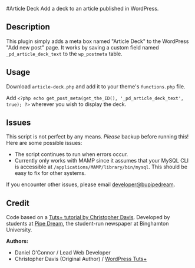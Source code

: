 #Article Deck
Add a deck to an article published in WordPress.

## Description
This plugin simply adds a meta box named "Article Deck" to the WordPress "Add new post" page. It works by saving a custom field named `_pd_article_deck_text` to the `wp_postmeta` table.

## Usage
Download `article-deck.php` and add it to your theme's `functions.php` file.

Add `<?php echo get_post_meta(get_the_ID(), '_pd_article_deck_text', true); ?>` wherever you wish to display the deck.

## Issues
This script is not perfect by any means. *Please* backup before running this! Here are some possible issues:

- The script continues to run when errors occur.
- Currently only works with MAMP since it assumes that your MySQL CLI is accessible at `/applications/MAMP/library/bin/mysql`. This should be easy  to fix for other systems.

If you encounter other issues, please email [developer@bupipedream](mailto:developer@bupipedream.com).

## Credit
Code based on a [Tuts+ tutorial by Christopher Davis](http://wp.tutsplus.com/tutorials/plugins/how-to-create-custom-wordpress-writemeta-boxes/). Developed by students at [Pipe Dream](http://www.bupipedream.com/), the student-run newspaper at Binghamton University.

**Authors:** 
- Daniel O'Connor / Lead Web Developer
- Christopher Davis (Original Author) / [WordPress Tuts+](http://wp.tutsplus.com)